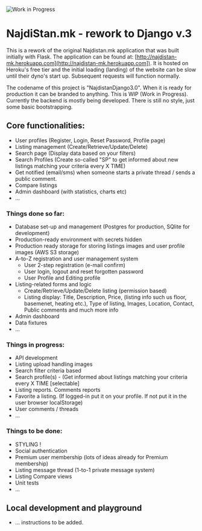 ![Work in Progress](https://www.psychologiepraktijkheijnen.nl/wp-content/uploads/2017/04/work-in-progress.png)


# NajdiStan.mk - rework to Django v.3

This is a rework of the original Najdistan.mk application that was built initially with Flask.
The application can be found at: [http://najdistan-mk.herokuapp.com](http://najdistan-mk.herokuapp.com]). It is hosted on Heroku's free tier and the initial loading (landing) of the website can be slow until their dyno's start up. Subsequent requests will function normally.

The codename of this project is "NajdistanDjango3.0". When it is ready for production it can be branded to anything. This is WIP (Work in Progress). Currently the backend is mostly being developed. There is still no style, just some basic bootstrapping.

## Core functionalities:
* User profiles (Register, Login, Reset Password, Profile page)
* Listing management (Create/Retrieve/Update/Delete)
* Search page (Display data based on your filters)
* Search Profiles (Create so-called "SP" to get informed about new listings matching your criteria every X TIME)
* Get notified (email/sms) when someone starts a private thread / sends a public comment.
* Compare listings
* Admin dashboard (with statistics, charts etc)
* ...

### Things done so far:
* Database set-up and management (Postgres for production, SQlite for development)
* Production-ready environment with secrets hidden
* Production ready storage for storing listings images and user profile images (AWS S3 storage)
* A-to-Z registration and user management system
  * User 2-step registration (e-mail confirm)
  * User login, logout and reset forgotten password
  * User Profile and Editing profile
* Listing-related forms and logic
  * Create/Retrieve/Update/Delete listing (permission based)
  * Listing display: Title, Description, Price, (listing info such us floor, basemenet, heating etc.), Type of listing, Images, Location, Contact, Public comments and much more info
* Admin dashboard
* Data fixtures
* ...

### Things in progress:
* API development
* Listing upload handling images
* Search filter criteria based
* Search profile(s) - (Get informed about listings matching your criteria every X TIME [selectable]
* Listing reports. Comments reports
* Favorite a listing. (If logged-in put it on your profile. If not put it in the user browser localStorage)
* User comments / threads
* ...

### Things to be done:
* STYLING !
* Social authentication
* Premium user membership (lots of ideas already for Premium membership)
* Listing message thread (1-to-1 private message system)
* Listing Compare views
* Unit tests
* ...


## Local development and playground
* ... instructions to be added.
